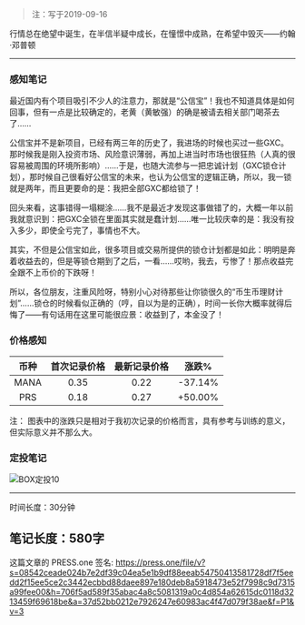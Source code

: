 >注：写于2019-09-16

行情总在绝望中诞生，在半信半疑中成长，在憧憬中成熟，在希望中毁灭——约翰·邓普顿

------
### 感知笔记
最近国内有个项目吸引不少人的注意力，那就是“公信宝”！我也不知道具体是如何回事，但有一点是比较确定的，老黄（黄敏强）的确是被请去相关部门喝茶去了……

公信宝并不是新项目，已经有两三年的历史了，我进场的时候也买过一些GXC。那时候我是刚入投资市场、风险意识薄弱，再加上进当时市场也很狂热（人真的很容易被周围的环境所影响）……于是，也随大流参与一把忠诚计划（GXC锁仓计划），那时候自己很看好公信宝的未来，也认为公信宝的逻辑正确，所以，我一锁就是两年，而且更要命的是：我把全部GXC都给锁了！

回头来看，这事错得一塌糊涂……我不是最近才发现这事做错了的，大概一年以前我就意识到：把GXC全锁在里面其实就是蠢计划……唯一比较庆幸的是：我没有投入多少，即使全亏完了，事情也不大。

其实，不但是公信宝如此，很多项目或交易所提供的锁仓计划都是如此：明明是奔着收益去的，但是等锁仓期到了之后，一看……哎哟，我去，亏惨了！那点收益完全跟不上币价的下跌呀！

所以，各位朋友，注重风险呀，特别小心对待那些让你锁很久的“币生币理财计划”……锁仓的时候看似正确的（哼，自以为是的正确），时间一长你大概率就得后悔了——有句话用在这里可能很应景：收益到了，本金没了！

### 价格感知

| 币种 | 首次记录价格 | 最新记录价格 | 涨跌% |
| :--: | :----------: | :----------: | :-----: |
| MANA | 0.35 | 0.22 | -37.14% |
| PRS | 0.18 | 0.27 | +50.00% |

注： 图表中的涨跌只是相对于我初次记录的价格而言，具有参考与训练的意义，但实际意义并不那么大。

### 定投笔记

![BOX定投10](https://press.one/thumbnail?width=720&url=https://static.press.one/f4/59/f4597ca843db420cbbc5a62058d36a8634c18417d65718b7e50228e58cff45e7.png)

------

时间长度：30分钟

笔记长度：580字
----
这篇文章的 PRESS.one 签名:
https://press.one/file/v?s=08542ceade024b7e2df39c04ea5e1b9df88eeab54750413581728df7f5eedd2f15ee5ce2c3442ecbbd88daee897e180deb8a5918473e52f7998c9d7315a99fee00&h=706f5ad589f35abac4a8c5081319a0c4d854a62615dc0118d3213459f69618be&a=37d52bb0212e7926247e60983ac4f47d079f38ae&f=P1&v=3
